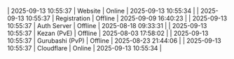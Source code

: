 | 2025-09-13 10:55:37 | Website | Online | 2025-09-13 10:55:34 |
| 2025-09-13 10:55:37 | Registration | Offline | 2025-09-09 16:40:23 |
| 2025-09-13 10:55:37 | Auth Server | Offline | 2025-08-18 09:33:31 |
| 2025-09-13 10:55:37 | Kezan (PvE) | Offline | 2025-08-03 17:58:02 |
| 2025-09-13 10:55:37 | Gurubashi (PvP) | Offline | 2025-08-23 21:44:06 |
| 2025-09-13 10:55:37 | Cloudflare | Online | 2025-09-13 10:55:34 |

